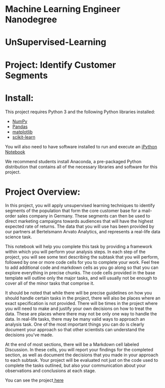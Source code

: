 # Machine Learning Engineer Nanodegree
# UnSupervised-Learning
# Project: Identify Customer Segments



# Install:

This project requires Python 3 and the following Python libraries installed:

- <a href = https://numpy.org/> NumPy</a>
- <a href = https://pandas.pydata.org/> Pandas</a>
- <a href = https://matplotlib.org/> matplotlib</a> 
- <a href =https://scikit-learn.org/stable/> scikit-learn</a>


 You will also need to have software installed to run and execute an <a href = http://ipython.org/notebook.html> iPython Notebook</a>
 

We recommend students install Anaconda, a pre-packaged Python distribution that contains all of the necessary libraries and software for this project.


# Project Overview:
In this project, you will apply unsupervised learning techniques to identify segments of the population that form the core customer base for a mail-order sales company in Germany. These segments can then be used to direct marketing campaigns towards audiences that will have the highest expected rate of returns. The data that you will use has been provided by our partners at Bertelsmann Arvato Analytics, and represents a real-life data science task.

This notebook will help you complete this task by providing a framework within which you will perform your analysis steps. In each step of the project, you will see some text describing the subtask that you will perform, followed by one or more code cells for you to complete your work. Feel free to add additional code and markdown cells as you go along so that you can explore everything in precise chunks. The code cells provided in the base template will outline only the major tasks, and will usually not be enough to cover all of the minor tasks that comprise it.

It should be noted that while there will be precise guidelines on how you should handle certain tasks in the project, there will also be places where an exact specification is not provided. There will be times in the project where you will need to make and justify your own decisions on how to treat the data. These are places where there may not be only one way to handle the data. In real-life tasks, there may be many valid ways to approach an analysis task. One of the most important things you can do is clearly document your approach so that other scientists can understand the decisions you've made.

At the end of most sections, there will be a Markdown cell labeled Discussion. In these cells, you will report your findings for the completed section, as well as document the decisions that you made in your approach to each subtask. Your project will be evaluated not just on the code used to complete the tasks outlined, but also your communication about your observations and conclusions at each stage.

You can see the project<a href = https://github.com/RashaAlamoud/Identify_Customer_Segments-Unsupervised-Learning/blob/main/Identify_Customer_Segments.ipynb> here</a>


